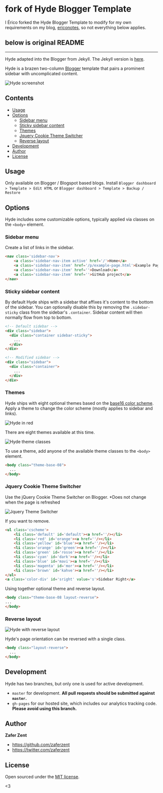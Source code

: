 # fork of Hyde Blogger Template

I Érico forked the Hyde Blogger Template to modify for my own requirements on my blog, [ericonotes](https://ericonotes.blogspot.com), so not everything below applies.

## below is original README

---

Hyde adapted into the Blogger from Jekyll. The Jekyll version is [here](https://github.com/poole/hyde). 


Hyde is a brazen two-column [Blogger](http://blogger.com) template that pairs a prominent sidebar with uncomplicated content.

![Hyde screenshot](https://3.bp.blogspot.com/-DFxQYS5Of-g/WSCaKbv_-FI/AAAAAAAAGEE/3sjeS38qsmYIDicil3PSDdKxmA4RRiLlACPcB/s1600/hyde-blogger-template.png)


## Contents

- [Usage](#usage)
- [Options](#options)
  - [Sidebar menu](#sidebar-menu)
  - [Sticky sidebar content](#sticky-sidebar-content)
  - [Themes](#themes)
  - [Jquery Cookie Theme Switcher](#jquery-cookie-theme-switcher)
  - [Reverse layout](#reverse-layout)
- [Development](#development)
- [Author](#author)
- [License](#license)


## Usage

Only available on Blogger / Blogspot based blogs. Install `Blogger dashboard > Template > Edit HTML` or `Blogger dashboard > Template > Backup / Restore`

## Options

Hyde includes some customizable options, typically applied via classes on the `<body>` element.


### Sidebar menu

Create a list of links in the sidebar.

```html
<nav class='sidebar-nav'>
    <a class='sidebar-nav-item active' href='/'>Home</a>
    <a class='sidebar-nav-item' href='/p/example-page.html'>Example Page</a>
    <a class='sidebar-nav-item' href=''>Download</a>
    <a class='sidebar-nav-item' href=''>GitHub project</a>
</nav>
```

### Sticky sidebar content

By default Hyde ships with a sidebar that affixes it's content to the bottom of the sidebar. You can optionally disable this by removing the `.sidebar-sticky` class from the sidebar's `.container`. Sidebar content will then normally flow from top to bottom.

```html
<!-- Default sidebar -->
<div class="sidebar">
  <div class="container sidebar-sticky">
    ...
  </div>
</div>

<!-- Modified sidebar -->
<div class="sidebar">
  <div class="container">
    ...
  </div>
</div>
```


### Themes

Hyde ships with eight optional themes based on the [base16 color scheme](https://github.com/chriskempson/base16). Apply a theme to change the color scheme (mostly applies to sidebar and links).

![Hyde in red](https://3.bp.blogspot.com/-ozes_qXvKRI/WSCfgfbQ8gI/AAAAAAAAGEU/i3zlhQv6t6MRx7WmPR0u1NeVJW9hU-AfwCLcB/s1600/hyde-other-theme.png)

There are eight themes available at this time.

![Hyde theme classes](https://f.cloud.github.com/assets/98681/1817044/e5b0ec06-6f68-11e3-83d7-acd1942797a1.png)

To use a theme, add anyone of the available theme classes to the `<body>` element.

```html
<body class="theme-base-08">
  ...
</body>
```

### Jquery Cookie Theme Switcher

Use the jQuery Cookie Theme Switcher on Blogger. *Does not change when the page is refreshed

![Jquery Theme Switcher](https://1.bp.blogspot.com/-XAa7vuTEeB0/WSCh2ir-p0I/AAAAAAAAGEo/XP-SIE-J158OEtoHgHW33puZUh5tEdJNgCLcB/s1600/jquery-theme-switcher.png)

If you want to remove.
```html
<ul class='cscheme'>
    <li class='default' id='default'><a href=''/></li>
    <li class='red' id='orange'><a href=''/></li>
    <li class='yellow' id='blue'><a href=''/></li>
    <li class='orange' id='green'><a href=''/></li>
    <li class='green' id='rosse'><a href=''/></li>
    <li class='cyan' id='dark'><a href=''/></li>
    <li class='blue' id='mavi'><a href=''/></li>
    <li class='magenta' id='mor'><a href=''/></li>
    <li class='brown' id='kahve'><a href=''/></li>
</ul>
<a class='color-div' id='sright' value='s'>Sidebar Right</a>
```

Using together optional theme and reverse layout.

```html
<body class="theme-base-08 layout-reverse">
...
</body>
```

### Reverse layout

![Hyde with reverse layout](https://3.bp.blogspot.com/-x5_0S9nCk5s/WSCfqUFac5I/AAAAAAAAGEc/77-W0EBjlzkjwGcg_j9bfnpQAvY31D6zQCLcB/s1600/hyde-sidebar-right.png)

Hyde's page orientation can be reversed with a single class.

```html
<body class="layout-reverse">
  ...
</body>
```



## Development

Hyde has two branches, but only one is used for active development.

- `master` for development.  **All pull requests should be submitted against `master`.**
- `gh-pages` for our hosted site, which includes our analytics tracking code. **Please avoid using this branch.**


## Author

**Zafer Zent**
- <https://github.com/zaferzent>
- <https://twitter.com/zaferzent>


## License

Open sourced under the [MIT license](LICENSE.md).

<3
